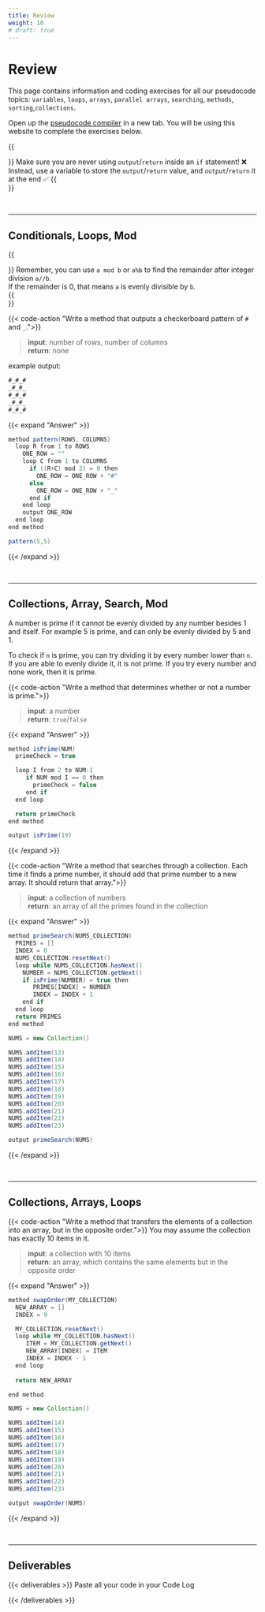 ```yaml
---
title: Review
weight: 10
# draft: true
---
```


# Review

This page contains information and coding exercises for all our pseudocode topics: `variables`, `loops`, `arrays`, `parallel arrays`, `searching`, `methods`, `sorting`,`collections`.

Open up the [pseudocode compiler](http://ibcomp.fis.edu/pseudocode/pcode.html) in a new tab. You will be using this website to complete the exercises below.

{{<aside>}}
Make sure you are never using `output`/`return` inside an `if` statement! ❌       
Instead, use a variable to store the `output`/`return` value, and `output`/`return` it at the end ✅
{{</aside>}}


<br>

---


## Conditionals, Loops, Mod 

{{<aside>}}
Remember, you can use `a mod b` or `a%b` to find the remainder after integer division `a//b`.    
If the remainder is 0, that means `a` is evenly divisible by `b`.  
{{</aside>}}

{{< code-action "Write a method that outputs a checkerboard pattern of `#` and `_`.">}} 
> **input**: number of rows, number of columns    
> **return**: none

example output:
```java
#_#_#
_#_#_
#_#_#
_#_#_
#_#_#
```

{{< expand "Answer" >}}
```java
method pattern(ROWS, COLUMNS)
  loop R from 1 to ROWS
    ONE_ROW = ""
    loop C from 1 to COLUMNS
      if ((R+C) mod 2) = 0 then
        ONE_ROW = ONE_ROW + "#"
      else 
        ONE_ROW = ONE_ROW + "_"
      end if
    end loop
    output ONE_ROW
  end loop
end method

pattern(5,5)
```
{{< /expand >}}

<br>

---


## Collections, Array, Search, Mod

A number is prime if it cannot be evenly divided by any number besides 1 and itself. For example 5 is prime, and can only be evenly divided by 5 and 1.    

To check if `n` is prime, you can try dividing it by every number lower than `n`. If you are able to evenly divide it, it is not prime. If you try every number and none work, then it is prime.

{{< code-action "Write a method that determines whether or not a number is prime.">}}
> **input**: a number   
> **return**: `true`/`false`

{{< expand "Answer" >}}
```java
method isPrime(NUM)
  primeCheck = true

  loop I from 2 to NUM-1
     if NUM mod I == 0 then
       primeCheck = false
     end if
  end loop

  return primeCheck
end method

output isPrime(19)
```
{{< /expand >}}

{{< code-action "Write a method that searches through a collection. Each time it finds a prime number, it should add that prime number to a new array. It should return that array.">}}
> **input**: a collection of numbers   
> **return**: an array of all the primes found in the collection

{{< expand "Answer" >}}
```java
method primeSearch(NUMS_COLLECTION)
  PRIMES = []
  INDEX = 0
  NUMS_COLLECTION.resetNext()
  loop while NUMS_COLLECTION.hasNext()
    NUMBER = NUMS_COLLECTION.getNext()
    if isPrime(NUMBER) = true then
       PRIMES[INDEX] = NUMBER
       INDEX = INDEX + 1
    end if
  end loop
  return PRIMES 
end method

NUMS = new Collection()

NUMS.addItem(13)
NUMS.addItem(14)
NUMS.addItem(15)
NUMS.addItem(16)
NUMS.addItem(17)
NUMS.addItem(18)
NUMS.addItem(19)
NUMS.addItem(20)
NUMS.addItem(21)
NUMS.addItem(22)
NUMS.addItem(23)

output primeSearch(NUMS)
```
{{< /expand >}}

<br>


---


## Collections, Arrays, Loops

{{< code-action "Write a method that transfers the elements of a collection into an array, but in the opposite order.">}} You may assume the collection has exactly 10 items in it.

> **input**: a collection with 10 items     
> **return**: an array, which contains the same elements but in the opposite order

{{< expand "Answer" >}}
```java
method swapOrder(MY_COLLECTION)
  NEW_ARRAY = []
  INDEX = 9

  MY_COLLECTION.resetNext()
  loop while MY_COLLECTION.hasNext()
     ITEM = MY_COLLECTION.getNext()
     NEW_ARRAY[INDEX] = ITEM
     INDEX = INDEX - 1
  end loop
  
  return NEW_ARRAY

end method

NUMS = new Collection()

NUMS.addItem(14)
NUMS.addItem(15)
NUMS.addItem(16)
NUMS.addItem(17)
NUMS.addItem(18)
NUMS.addItem(19)
NUMS.addItem(20)
NUMS.addItem(21)
NUMS.addItem(22)
NUMS.addItem(23)

output swapOrder(NUMS)

```
{{< /expand >}}


<br>


---



## Deliverables

{{< deliverables >}}
Paste all your code in your Code Log

<!-- Complete the [Exit Ticket](https://docs.google.com/forms/d/e/1FAIpQLScgcYSCyOc-9A60yAu78deLLUhKunf9wPlE_D1hJHy12Hzq1Q/viewform?usp=sf_link) -->

{{< /deliverables >}}